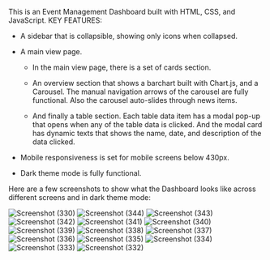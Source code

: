 This is an Event Management Dashboard built with HTML, CSS, and JavaScript.
KEY FEATURES:
* A sidebar that is collapsible, showing only icons when collapsed.

* A main view page.
  - In the main view page, there is a set of cards section.

  - An overview section that shows a barchart built with Chart.js, and a Carousel. The manual navigation arrows of the carousel are fully functional. Also the carousel auto-slides through news items.
  
  - And finally a table section. Each table data item has a modal pop-up that opens when any of the table data is clicked. And the modal card has dynamic texts that shows the name, date, and description of the data clicked.

* Mobile responsiveness is set for mobile screens below 430px.

* Dark theme mode is fully functional.

Here are a few screenshots to show what the Dashboard looks like across different screens and in dark theme mode:

![Screenshot (330)](https://github.com/user-attachments/assets/e8351cd2-dd5f-4050-a49c-b4bab4b50c19)
![Screenshot (344)](https://github.com/user-attachments/assets/2a1e97ae-2a0b-431e-88be-a005c92b018a)
![Screenshot (343)](https://github.com/user-attachments/assets/0a5044f3-dbac-4b8c-903a-168e927cd51c)
![Screenshot (342)](https://github.com/user-attachments/assets/72f477b5-f8d3-4443-b6f7-e0592ad8c90c)
![Screenshot (341)](https://github.com/user-attachments/assets/56a37444-4153-4652-8574-2d7e268e97fb)
![Screenshot (340)](https://github.com/user-attachments/assets/3e7cd17a-2c04-469a-808a-647ca0dfe392)
![Screenshot (339)](https://github.com/user-attachments/assets/43a612aa-b3c8-42ec-abaf-9abd1508d544)
![Screenshot (338)](https://github.com/user-attachments/assets/56fb4708-4ac0-4c55-bf8b-11f5c670f6bc)
![Screenshot (337)](https://github.com/user-attachments/assets/aa68e280-15ed-4fb1-a9fa-9bbf7c3f4ebd)
![Screenshot (336)](https://github.com/user-attachments/assets/d200c329-24f2-4299-a328-da16552b693c)
![Screenshot (335)](https://github.com/user-attachments/assets/a030e5f8-416c-462f-8a69-00fd5e91cd75)
![Screenshot (334)](https://github.com/user-attachments/assets/d043918a-a1e7-448d-894c-36be686791d4)
![Screenshot (333)](https://github.com/user-attachments/assets/70a292b6-b042-451a-9919-591d75a31344)
![Screenshot (332)](https://github.com/user-attachments/assets/09704f69-afb7-4b6d-83fe-46b9d896e153)


